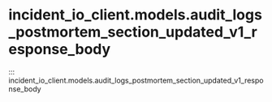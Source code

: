 # incident_io_client.models.audit_logs_postmortem_section_updated_v1_response_body

::: incident_io_client.models.audit_logs_postmortem_section_updated_v1_response_body
